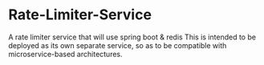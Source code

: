 # Rate-Limiter-Service
A rate limiter service that will use spring boot &amp; redis
This is intended to be deployed as its own separate service, so as to be compatible
with microservice-based architectures.
